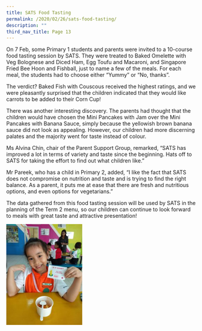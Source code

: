 ```yaml
---
title: SATS Food Tasting
permalink: /2020/02/26/sats-food-tasting/
description: ""
third_nav_title: Page 13
---
```

<p>On 7 Feb, some Primary 1 students and parents were invited to a 10-course food tasting session by SATS. They were treated to Baked Omelette with Veg Bolognese and Diced Ham, Egg Toufu and Macaroni, and Singapore Fried Bee Hoon and Fishball, just to name a few of the meals. For each meal, the students had to choose either “Yummy” or “No, thanks”.</p>
<p>The verdict? Baked Fish with Couscous received the highest ratings, and we were pleasantly surprised that the children indicated that they would like carrots to be added to their Corn Cup!</p>
<p>There was another interesting discovery. The parents had thought that the children would have chosen the Mini Pancakes with Jam over the Mini Pancakes with Banana Sauce, simply because the yellowish brown banana sauce did not look as appealing. However, our children had more discerning palates and the majority went for taste instead of colour.</p>
<p>Ms Alvina Chin, chair of the Parent Support Group, remarked, “SATS has improved a lot in terms of variety and taste since the beginning. Hats off to SATS for taking the effort to find out what children like.”</p>
<p>Mr Pareek, who has a child in Primary 2, added, “I like the fact that SATS does not compromise on nutrition and taste and is trying to find the right balance. As a parent, it puts me at ease that there are fresh and nutritious options, and even options for vegetarians.”</p>
<p>The data gathered from this food tasting session will be used by SATS in the planning of the Term 2 menu, so our children can continue to look forward to meals with great taste and attractive presentation!</p>
<img src="/images/SATS-Food-Tasting-1-225x300.jpg" style="width:40%">
